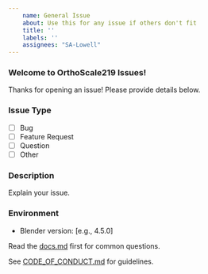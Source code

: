 ```yaml
---
    name: General Issue
    about: Use this for any issue if others don't fit
    title: ''
    labels: ''
    assignees: "SA-Lowell"
---
```


### Welcome to OrthoScale219 Issues!

Thanks for opening an issue! Please provide details below.

### Issue Type

- [ ] Bug
- [ ] Feature Request
- [ ] Question
- [ ] Other

### Description

Explain your issue.

### Environment

- Blender version: [e.g., 4.5.0]

Read the [docs.md](https://github.com/SA-Lowell/OrthoScale219/blob/master/docs/README.md) first for common questions.

See [CODE_OF_CONDUCT.md](https://github.com/SA-Lowell/OrthoScale219/blob/master/.github/CODE_OF_CONDUCT.md) for guidelines.